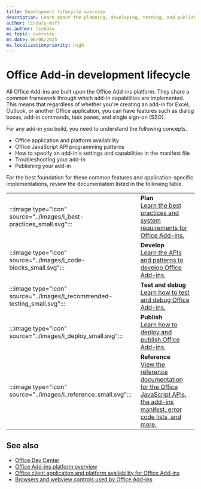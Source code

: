 ```yaml
---
title: Development lifecycle overview
description: Learn about the planning, developing, testing, and publishing lifecycle events.
author: lindalu-msft
ms.author: lindalu
ms.topic: overview
ms.date: 06/06/2025
ms.localizationpriority: high
---
```


# Office Add-in development lifecycle

All Office Add-ins are built upon the Office Add-ins platform. They share a common framework through which add-in capabilities are implemented. This means that regardless of whether you're creating an add-in for Excel, Outlook, or another Office application, you can have features such as dialog boxes, add-in commands, task panes, and single sign-on (SSO).

For any add-in you build, you need to understand the following concepts.

- Office application and platform availability
- Office JavaScript API programming patterns
- How to specify an add-in's settings and capabilities in the manifest file
- Troubleshooting your add-in
- Publishing your add-in

For the best foundation for these common features and application-specific implementations, review the documentation listed in the following table.

|                 |               |
| :---------------| ------------- |
| :::image type="icon" source="../images/i_best-practices_small.svg"::: |**Plan**</br>[Learn the best practices and system requirements for Office Add-ins.](../concepts/add-in-development-best-practices.md) |
| :::image type="icon" source="../images/i_code-blocks_small.svg"::: |**Develop**</br>[Learn the APIs and patterns to develop Office Add-ins.](../develop/develop-overview.md) |
| :::image type="icon" source="../images/i_recommended-testing_small.svg"::: |**Test and debug**</br>[Learn how to test and debug Office Add-ins.](../testing/test-debug-office-add-ins.md) |
| :::image type="icon" source="../images/i_deploy_small.svg"::: |**Publish**</br>[Learn how to deploy and publish Office Add-ins.](../publish/publish.md) |
| :::image type="icon" source="../images/i_reference_small.svg"::: |**Reference**</br>[View the reference documentation for the Office JavaScript APIs, the add-ins manifest, error code lists, and more.](../reference/javascript-api-for-office.md) |

## See also

- [Office Dev Center](https://developer.microsoft.com/office)
- [Office Add-ins platform overview](../overview/office-add-ins.md)
- [Office client application and platform availability for Office Add-ins](/javascript/api/requirement-sets)
- [Browsers and webview controls used by Office Add-ins](browsers-used-by-office-web-add-ins.md)
